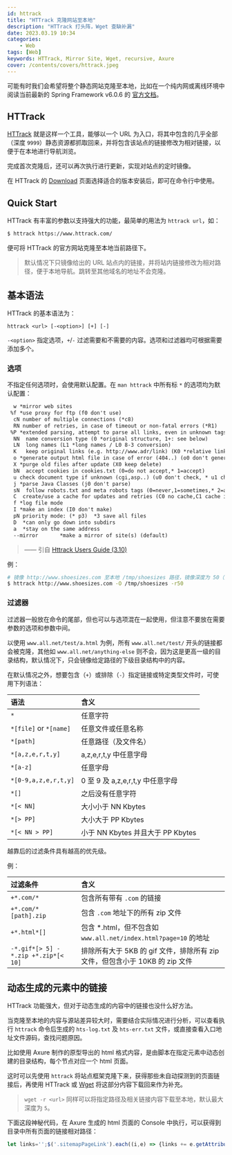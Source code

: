 ```yaml
---
id: httrack
title: "HTTrack 克隆网站至本地"
description: "HTTrack 打头阵，Wget 查缺补漏"
date: 2023.03.19 10:34
categories:
    - Web
tags: [Web]
keywords: HTTrack, Mirror Site, Wget, recursive, Axure
cover: /contents/covers/httrack.jpeg
---
```


可能有时我们会希望将整个静态网站克隆至本地，比如在一个纯内网或离线环境中阅读当前最新的 Spring Framework v6.0.6 的 [官方文档](https://docs.spring.io/spring-framework/docs/6.0.6/reference/html/)。

## HTTrack

[HTTrack](https://www.httrack.com/) 就是这样一个工具，能够以一个 URL 为入口，将其中包含的几乎全部（深度 `9999`）静态资源都抓取回来，并将包含该站点的链接修改为相对链接，以便于在本地进行导航浏览。

完成首次克隆后，还可以再次执行进行更新，实现对站点的定时镜像。

在 HTTrack 的 [Download](https://www.httrack.com/page/2/en/index.html) 页面选择适合的版本安装后，即可在命令行中使用。

## Quick Start

HTTrack 有丰富的参数以支持强大的功能，最简单的用法为 `httrack url`，如：

```bash
$ httrack https://www.httrack.com/
```

便可将 HTTrack 的官方网站克隆至本地当前路径下。

> 默认情况下只镜像给出的 URL 站点内的链接，并将站内链接修改为相对路径，便于本地导航。跳转至其他域名的地址不会克隆。

## 基本语法

HTTrack 的基本语法为：

`httrack <url> [-<option>] [+] [-]`

`-<option>` 指定选项，`+`/`-` 过滤需要和不需要的内容。选项和过滤器均可根据需要添加多个。

### 选项

不指定任何选项时，会使用默认配置。在 `man httrack` 中所有标 `*` 的选项均为默认配置：

```txt
  w *mirror web sites
 %f *use proxy for ftp (f0 don't use)
  cN number of multiple connections (*c8)
  RN number of retries, in case of timeout or non-fatal errors (*R1)
 %P *extended parsing, attempt to parse all links, even in unknown tags or Javascript (%P0 don't use)
  NN  name conversion type (0 *original structure, 1+: see below)
  LN  long names (L1 *long names / L0 8-3 conversion)
  K   keep original links (e.g. http://www.adr/link) (K0 *relative link)
  o *generate output html file in case of error (404..) (o0 don't generate)
  X *purge old files after update (X0 keep delete)
  bN  accept cookies in cookies.txt (0=do not accept,* 1=accept)
  u check document type if unknown (cgi,asp..) (u0 don't check, * u1 check but /, u2 check always)
  j *parse Java Classes (j0 don't parse)
  sN  follow robots.txt and meta robots tags (0=never,1=sometimes,* 2=always)
  C  create/use a cache for updates and retries (C0 no cache,C1 cache is prioritary,* C2 test update before)
  f *log file mode
  I *make an index (I0 don't make)
  pN priority mode: (* p3)  *3 save all files
  D  *can only go down into subdirs
  a  *stay on the same address
  --mirror       *make a mirror of site(s) (default)
```

> —— 引自 [Httrack Users Guide (3.10)](https://www.httrack.com/html/fcguide.html)

例：

```bash
# 镜像 http://www.shoesizes.com 至本地 /tmp/shoesizes 路径，镜像深度为 50（默认深度 9999）
$ httrack http://www.shoesizes.com -O /tmp/shoesizes -r50
```

### 过滤器

过滤器一般放在命令的尾部，但也可以与选项混在一起使用，但注意不要放在需要参数的选项和参数中间。

以使用 `www.all.net/test/a.html` 为例，所有 `www.all.net/test/` 开头的链接都会被克隆，其他如 `www.all.net/anything-else` 则不会，因为这是更高一级的目录结构，默认情况下，只会镜像给定路径的下级目录结构中的内容。

在默认情况之外，想要包含（`+`）或排除（`-`）指定链接或特定类型文件时，可使用下列语法：

|语法|含义|
|:--|:---|
|`*`|任意字符|
|`*[file]` or `*[name]`|任意文件或任意名称|
|`*[path]`|任意路径（及文件名）|
|`*[a,z,e,r,t,y]`|a,z,e,r,t,y 中任意字母|
|`*[a-z]`|任意字母|
|`*[0-9,a,z,e,r,t,y]`|0 至 9 及 a,z,e,r,t,y 中任意字母|
|`*[]`|之后没有任意字符|
|`*[< NN]`|大小小于 NN Kbytes|
|`*[> PP]`|大小大于 PP Kbytes|
|`*[< NN > PP]`|小于 NN Kbytes 并且大于 PP Kbytes|

越靠后的过滤条件具有越高的优先级。

例：

|过滤条件|含义|
|:------|:--|
|`+*.com/*`|包含所有带有 `.com` 的链接|
|`+*.com/*[path].zip`|包含 `.com` 地址下的所有 zip 文件|
|`+*.html*[]`|包含 *.html，但不包含如 `www.all.net/index.html?page=10` 的地址|
|`-*.gif*[> 5] -*.zip +*.zip*[< 10]`|排除所有大于 5KB 的 gif 文件，排除所有 zip 文件，但包含小于 10KB 的 zip 文件|

## 动态生成的元素中的链接

HTTrack 功能强大，但对于动态生成的内容中的链接也没什么好方法。

当克隆至本地的内容与源站差异较大时，需要结合实际情况进行分析，可以查看执行 `httrack` 命令后生成的 `hts-log.txt` 及 `hts-err.txt` 文件，或直接查看入口地址文件源码，查找问题原因。

比如使用 Axure 制作的原型导出的 html 格式内容，是由脚本在指定元素中动态创建的目录结构，每个节点对应一个 html 页面。

这时可以先使用 `httrack` 将站点框架克隆下来，获得那些未自动探测到的页面链接后，再使用 HTTrack 或 [Wget](https://www.gnu.org/software/wget/) 将这部分内容下载回来作为补充。

> `wget -r <url>` 同样可以将指定路径及相关链接内容下载至本地，默认最大深度为 `5`。

下面这段神秘代码，在 Axure 生成的 html 页面的 Console 中执行，可以获得到目录中所有页面的链接相对路径：

```js
let links='';$('.sitemapPageLink').each((i,e) => {links += e.getAttribute('nodeurl') + '\r\n';});console.info(links);
```